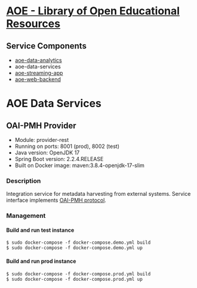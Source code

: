 # [AOE - Library of Open Educational Resources](https://github.com/CSCfi/aoe)

## Service Components
- [aoe-data-analytics](https://github.com/CSCfi/aoe-data-services)
- aoe-data-services
- [aoe-streaming-app](https://github.com/CSCfi/aoe-streaming-app)
- [aoe-web-backend](https://github.com/CSCfi/aoe-web-backend)

# AOE Data Services

## OAI-PMH Provider
- Module: provider-rest
- Running on ports: 8001 (prod), 8002 (test)
- Java version: OpenJDK 17
- Spring Boot version: 2.2.4.RELEASE
- Built on Docker image: maven:3.8.4-openjdk-17-slim

### Description
Integration service for metadata harvesting from external systems.
Service interface implements [OAI-PMH protocol](https://www.openarchives.org/OAI/2.0/openarchivesprotocol.htm).

### Management

#### Build and run test instance
```
$ sudo docker-compose -f docker-compose.demo.yml build
$ sudo docker-compose -f docker-compose.demo.yml up
```
#### Build and run prod instance
```
$ sudo docker-compose -f docker-compose.prod.yml build
$ sudo docker-compose -f docker-compose.prod.yml up
```
